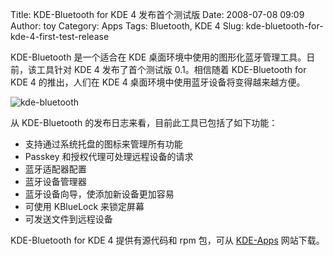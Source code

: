 Title: KDE-Bluetooth for KDE 4 发布首个测试版
Date: 2008-07-08 09:09
Author: toy
Category: Apps
Tags: Bluetooth, KDE 4
Slug: kde-bluetooth-for-kde-4-first-test-release

KDE-Bluetooth 是一个适合在 KDE
桌面环境中使用的图形化蓝牙管理工具。日前，该工具针对 KDE 4
发布了首个测试版 0.1。相信随着 KDE-Bluetooth for KDE 4 的推出，人们在
KDE 4 桌面环境中使用蓝牙设备将变得越来越方便。

![kde-bluetooth](http://i.linuxtoy.org/i/2008/07/kdebluetooth.png)

从 KDE-Bluetooth 的发布日志来看，目前此工具已包括了如下功能：

-   支持通过系统托盘的图标来管理所有功能
-   Passkey 和授权代理可处理远程设备的请求
-   蓝牙适配器配置
-   蓝牙设备管理器
-   蓝牙设备向导，使添加新设备更加容易
-   可使用 KBlueLock 来锁定屏幕
-   可发送文件到远程设备

KDE-Bluetooth for KDE 4 提供有源代码和 rpm 包，可从
[KDE-Apps](http://kde-apps.org/content/show.php/kdebluetooth4?content=84761)
网站下载。
